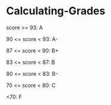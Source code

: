 # Calculating-Grades
score >= 93: A

90 <= score < 93: A-

87 <= score < 90: B+

83 <= score < 87: B

80 <= score < 83: B-

70 <= score < 80: C

<70: F
